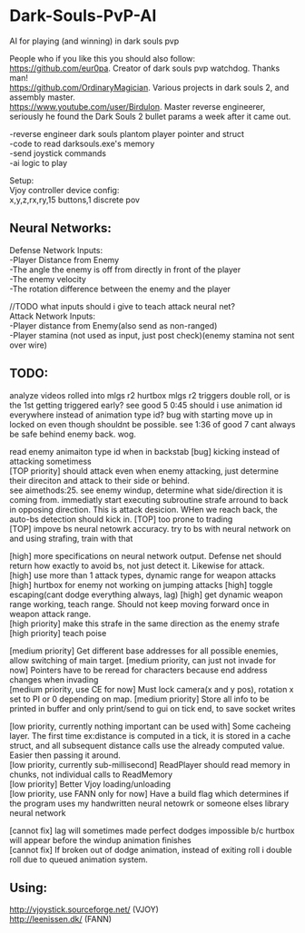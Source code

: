 # Dark-Souls-PvP-AI
AI for playing (and winning) in dark souls pvp  
  
People who if you like this you should also follow:  
https://github.com/eur0pa. Creator of dark souls pvp watchdog. Thanks man!  
https://github.com/OrdinaryMagician. Various projects in dark souls 2, and assembly master.   
https://www.youtube.com/user/Birdulon. Master reverse engineerer, seriously he found the Dark Souls 2 bullet params a week after it came out.  
  
-reverse engineer dark souls plantom player pointer and struct  
-code to read darksouls.exe's memory   
-send joystick commands  
-ai logic to play  
  
Setup:  
Vjoy controller device config:  
	x,y,z,rx,ry,15 buttons,1 discrete pov  

## Neural Networks:  
Defense Network Inputs:  
  -Player Distance from Enemy  
  -The angle the enemy is off from directly in front of the player  
  -The enemy velocity  
  -The rotation difference between the enemy and the player  

//TODO what inputs should i give to teach attack neural net?  
Attack Network Inputs:  
  -Player distance from Enemy(also send as non-ranged)  
  -Player stamina (not used as input, just post check)(enemy stamina not sent over wire)  


## TODO: 
analyze videos
rolled into mlgs r2 hurtbox
mlgs r2 triggers double roll, or is the 1st getting triggered early? see good 5 0:45
should i use animation id everywhere instead of animation type id?
bug with starting move up in locked on even though shouldnt be possible. see 1:36 of good 7
cant always be safe behind enemy back. wog.

  read enemy animaiton type id when in backstab
  [bug] kicking instead of attacking sometimess  
  [TOP priority] should attack even when enemy attacking, just determine their direciton and attack to their side or behind.  
  see aimethods:25. see enemy windup, determine what side/direction it is coming from. immediatly start executing subroutine strafe arround to back in opposing direction. 
  This is attack desicion. WHen we reach back, the auto-bs detection should kick in.
  [TOP] too prone to trading  
  [TOP] impove bs neural netowrk accuracy. try to bs with neural network on and using strafing, train with that   

  [high] more specifications on neural network output. Defense net should return how exactly to avoid bs, not just detect it. Likewise for attack.  
  [high] use more than 1 attack types, dynamic range for weapon attacks  
  [high] hurtbox for enemy not working on jumping attacks
  [high] toggle escaping(cant dodge everything always, lag)
  [high] get dynamic weapon range working, teach range. Should not keep moving forward once in weapon attack range.  
  [high priority] make this strafe in the same direction as the enemy strafe  
  [high priority] teach poise  

  [medium priority] Get different base addresses for all possible enemies, allow switching of main target.
  [medium priority, can just not invade for now]	Pointers have to be reread for characters because end address changes when invading  
  [medium priority, use CE for now]	Must lock camera(x and y pos), rotation x set to PI or 0 depending on map.
  [medium priority] Store all info to be printed in buffer and only print/send to gui on tick end, to save socket writes

  [low priority, currently nothing important can be used with]	Some cacheing layer. The first time ex:distance is computed in a tick, it is stored in a cache struct, and all subsequent distance calls use the already computed value. Easier then passing it around.  
  [low priority, currently sub-millisecond]	ReadPlayer should read memory in chunks, not individual calls to ReadMemory  
  [low priority]	Better Vjoy loading/unloading    
  [low priority, use FANN only for now]		Have a build flag which determines if the program uses my handwritten neural netowrk or someone elses library neural network  

  [cannot fix] lag will sometimes made perfect dodges impossible b/c hurtbox will appear before the windup animation finishes  
  [cannot fix] If broken out of dodge animation, instead of exiting roll i double roll due to queued animation system.   
  
## Using:   
http://vjoystick.sourceforge.net/ (VJOY)  
http://leenissen.dk/ (FANN)  
